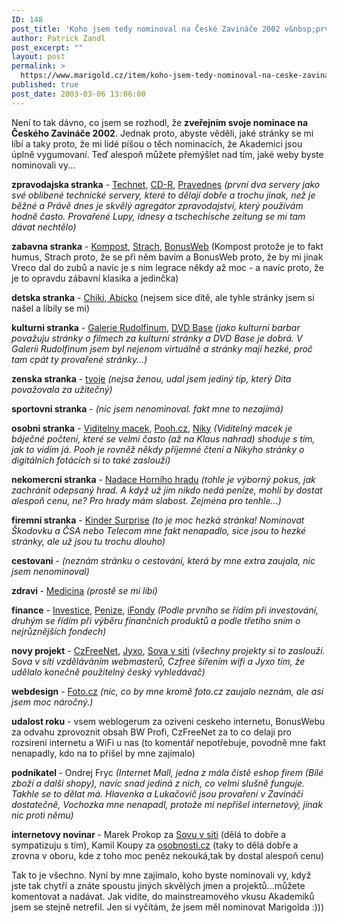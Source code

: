```yaml
---
ID: 148
post_title: 'Koho jsem tedy nominoval na České Zavináče 2002 v&nbsp;prvním kole?'
author: Patrick Zandl
post_excerpt: ""
layout: post
permalink: >
  https://www.marigold.cz/item/koho-jsem-tedy-nominoval-na-ceske-zavinace-2002-v-prvnim-kole
published: true
post_date: 2003-03-06 13:06:00
---
```

<P>Není to tak dávno, co jsem se rozhodl, že <STRONG>zveřejním svoje nominace na Českého Zavináče 2002</STRONG>. Jednak proto, abyste věděli, jaké stránky se mi líbí a taky proto, že mi lidé píšou o těch nominacích, že Akademici jsou úplně vygumovaní. Teď alespoň můžete přemýšlet nad tím, jaké weby byste nominovali vy...</P>
<P><STRONG>zpravodajska stranka</STRONG> - <A href="http://www.technet.cz/">Technet</A>, <A href="http://www.cdr.cz/">CD-R</A>, <A href="http://www.pravednes.cz/">Pravednes</A> <I>(první dva servery jako své oblibené technické servery, které to dělají dobře a trochu jinak, než je běžné a Právě dnes je skvělý agregátor zpravodajství, který používám hodně často. Provařené Lupy, idnesy a tschechische zeitung se mi tam dávat nechtělo)</I> </P>
<P><STRONG>zabavna stranka</STRONG> - <A href="http://www.kompost.cz/">Kompost</A>, <A href="http://www.strach.cz/">Strach</A>, <A href="http://www.bonusweb.cz/">BonusWeb</A> (Kompost protože je to fakt humus, Strach proto, že se při něm bavím a BonusWeb proto, že by mi jinak Vreco dal do zubů a navíc je s ním legrace někdy až moc - a navíc proto, že je to opravdu zábavní klasika a jedinčka) </P>
<P><STRONG>detska stranka</STRONG> - <A href="http://www.chiki.cz/">Chiki</A>,<A href="http://www.abicko.cz/"> Abicko</A> (nejsem sice dítě, ale tyhle stránky jsem si našel a líbily se mi) </P>
<P><STRONG>kulturni stranka</STRONG> - <A href="http://http://www.galerierudolfinum.cz/cs">Galerie Rudolfinum</A>, <A href="http://www.dvdbase.cz/">DVD Base</A> <I>(jako kulturní barbar považuju stránky o filmech za kulturní stránky a DVD Base je dobrá. V Galerii Rudolfinum jsem byl nejenom virtuálně a stránky mají hezké, proč tam cpát ty provařené stránky...)</I> </P>
<P><STRONG>zenska stranka</STRONG> - <A href="http://www.tvoje.cz/">tvoje</A> <I>(nejsa ženou, udal jsem jediný tip, který Dita považovala za užitečný)</I> </P>
<P><STRONG>sportovni stranka</STRONG> - <I>(nic jsem nenominoval. fakt mne to nezajímá)</I> </P>
<P><STRONG>osobni stranka</STRONG> - <A href="http://www.viditelnymacek.cz/">Viditelny macek</A>, <A href="http://www.pooh.cz/">Pooh.cz</A>, <A href="http://niky.continue.cz/">Niky</A> <I>(Viditelný macek je báječné počtení, které se velmi často (až na Klaus nahrad) shoduje s tím, jak to vidím já. Pooh je rovněž někdy příjemné čtení a Nikyho stránky o digitálních fotácích si to také zaslouží)</I> </P>
<P><STRONG>nekomercni stranka</STRONG> - <A href="http://http://www.sweb.cz/hornihrad/">Nadace Horního hradu</A> <I>(tohle je výborný pokus, jak zachránit odepsaný hrad. A když už jim nikdo nedá peníze, mohli by dostat alespoň cenu, ne? Pro hrady mám slabost. Zejména pro tenhle...)</I> </P>
<P><STRONG>firemni stranka</STRONG> - <A href="http://http://www.kinder.cz">Kinder Surprise</A> <I>(to je moc hezká stránka! Nominovat Škodovku a ČSA nebo Telecom mne fakt nenapadlo, sice jsou to hezké stránky, ale už jsou tu trochu dlouho)</I> </P>
<P><STRONG>cestovani</STRONG> - <I>(neznám stránku o cestování, která by mne extra zaujala, nic jsem nenominoval)</I> </P>
<P><STRONG>zdravi </STRONG>- <A href="http://http://www.medicina.cz/">Medicina</A> <I>(prostě se mi líbí)</I> </P>
<P><STRONG>finance</STRONG> - <A href="http://www.investice.cz/">Investice</A>, <A href="http://www.penize.cz/">Penize</A>, <A href="http://www.ifondy.cz/">iFondy</A> <I>(Podle prvního se řídím při investování, druhým se řídím při výběru finančních produktů a podle třetího sním o nejrůznějších fondech)</I> </P>
<P><STRONG>novy projekt</STRONG> - <A href="http://www.czfree.net/">CzFreeNet</A>, <A href="http://www.jyxo.cz/">Jyxo</A>, <A href="http://www.sovavsiti.cz">Sova v siti</A> <I>(všechny projekty si to zaslouží. Sova v síti vzděláváním webmasterů, Czfree šířením wifi a Jyxo tím, že udělalo konečně použitelný český vyhledávač)</I> </P>
<P><STRONG>webdesign</STRONG> - <A href="http://www.foto.cz/">Foto.cz</A> <I>(nic, co by mne kromě foto.cz zaujalo neznám, ale asi jsem moc náročný.)</I> </P>
<P><STRONG>udalost roku</STRONG> - vsem weblogerum za oziveni ceskeho internetu, BonusWebu za odvahu zprovoznit obsah BW Profi, CzFreeNet za to co delaji pro rozsireni internetu a WiFi u nas (to komentář nepotřebuje, povodně mne fakt nenapadly, kdo na to přišel by mne zajímalo) </P>
<P><STRONG>podnikatel </STRONG>- Ondrej Fryc <I>(Internet Mall, jedna z mála čistě eshop firem (Bílé zboží a další shopy), navíc snad jediná z nich, co velmi slušně funguje. Takhle se to dělat má. Hlavenka a Lukačovič jsou provaření v Zavináči dostatečně, Vochozka mne nenapadl, protože mi nepřišel internetový, jinak nic proti němu)</I> </P>
<P><STRONG>internetovy novinar </STRONG>- Marek Prokop za <A href="http://www.sovavsiti.cz">Sovu v siti</A> (dělá to dobře a sympatizuju s tím), Kamil Koupy za <A href="http://www.osobnosti.cz/">osobnosti.cz</A> (taky to dělá dobře a zrovna v oboru, kde z toho moc peněz nekouká,tak by dostal alespoň cenu) </P>
<P>Tak to je všechno. Nyní by mne zajímalo, koho byste nominovali vy, když jste tak chytří a znáte spoustu jiných skvělých jmen a projektů...můžete komentovat a nadávat. Jak vidíte, do mainstreamového vkusu Akademiků jsem se stejně netrefil. Jen si vyčítám, že jsem měl nominovat Marigolda :)))</P>
